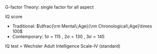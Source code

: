 
G-factor Theory: single factor for all aspect

IQ score
- Traditional: $\dfrac{\rm Mental\;Age}{\rm Chronological\;Age}\times 100$ 
- Contemporary: $1\sigma= 115$ , $2\sigma= 130$ , $3\sigma= 145$

IQ test
= Wechsler Adult Intelligence Scale-IV (standard)